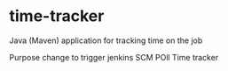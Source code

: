 # time-tracker
Java (Maven) application for tracking time on the job

Purpose change to trigger jenkins SCM POll
Time tracker
